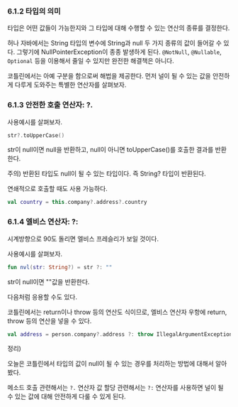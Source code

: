 ### 6.1.2 타입의 의미

타입은 어떤 값들이 가능한지와 그 타입에 대해 수행할 수 있는 연산의 종류를 결정한다.

허나 자바에서는 String 타입의 변수에 String과 null 두 가지 종류의 값이 들어갈 수 있다. 그렇기에 NullPointerException이 종종 발생하게 된다. `@NotNull`, `@Nullable`, `Optional` 등을 이용해서 줄일 수 있지만 완전한 해결책은 아니다.

코틀린에서는 아예 구분을 함으로써 해법을 제공한다. 먼저 널이 될 수 있는 값을 안전하게 다루게 도와주는 특별한 연산자를 살펴보자.

### 6.1.3 안전한 호출 연산자: ?.

사용예시를 살펴보자.

```kotlin
str?.toUpperCase()
```

str이 null이면 null을 반환하고, null이 아니면 toUpperCase()를 호출한 결과를 반환한다.

주의) 반환된 타입도 null이 될 수 있는 타입이다. 즉 String? 타입이 반환된다.

연쇄적으로 호출할 때도 사용 가능하다.

```kotlin
val country = this.company?.address?.country
```

### 6.1.4 엘비스 연산자: ?:

시계방향으로 90도 돌리면 엘비스 프레슬리가 보일 것이다.

사용예시를 살펴보자.

```kotlin
fun nvl(str: String?) = str ?: ""
```

str이 null이면 ""값을 반환한다.

다음처럼 응용할 수도 있다.

코틀린에서는 return이나 throw 등의 연산도 식이므로, 엘비스 연산자 우항에 return, throw 등의 연산을 넣을 수 있다.

```kotlin
val address = person.company?.address ?: throw IllegalArgumentException("No address")
```

정리)

오늘은 코틀린에서 타입의 값이 null이 될 수 있는 경우를 처리하는 방법에 대해서 알아봤다.

메소드 호출 관련해서는 `?.` 연산자
값 할당 관련해서는 `?:` 연산자를 사용하면 널이 될 수 있는 값에 대해 안전하게 다룰 수 있게 된다.
